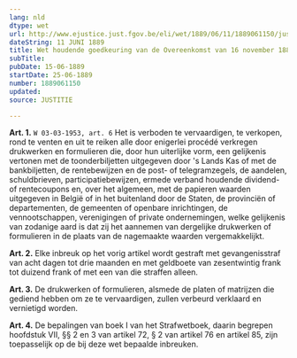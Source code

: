 ```yaml
---
lang: nld
dtype: wet
url: http://www.ejustice.just.fgov.be/eli/wet/1889/06/11/1889061150/justel
dateString: 11 JUNI 1889
title: Wet houdende goedkeuring van de Overeenkomst van 16 november 1887 tussen België, Duitsland, Denemarken, Frankrijk, Groot-Brittannië en Nederland, om te verhelpen aan de misbruiken die bij de vissers veroorzaakt worden door de handel in sterke drank op de Noordzee buiten de territoriale wateren
subTitle: 
pubDate: 15-06-1889
startDate: 25-06-1889
number: 1889061150
updated: 
source: JUSTITIE

---
```

**Art. 1.** `W 03-03-1953, art. 6` Het is verboden te vervaardigen, te verkopen, rond te venten en uit te reiken alle door enigerlei procédé verkregen drukwerken en formulieren die, door hun uiterlijke vorm, een gelijkenis vertonen met de toonderbiljetten uitgegeven door 's Lands Kas of met de bankbiljetten, de rentebewijzen en de post- of telegramzegels, de aandelen, schuldbrieven, participatiebewijzen, ermede verband houdende dividend- of rentecoupons en, over het algemeen, met de papieren waarden uitgegeven in België of in het buitenland door de Staten, de provinciën of departementen, de gemeenten of openbare inrichtingen, de vennootschappen, verenigingen of private ondernemingen, welke gelijkenis van zodanige aard is dat zij het aannemen van dergelijke drukwerken of formulieren in de plaats van de nagemaakte waarden vergemakkelijkt.


**Art. 2.** Elke inbreuk op het vorig artikel wordt gestraft met gevangenisstraf van acht dagen tot drie maanden en met geldboete van zesentwintig frank tot duizend frank of met een van die straffen alleen.


**Art. 3.** De drukwerken of formulieren, alsmede de platen of matrijzen die gediend hebben om ze te vervaardigen, zullen verbeurd verklaard en vernietigd worden.


**Art. 4.** De bepalingen van boek I van het Strafwetboek, daarin begrepen hoofdstuk VII, §§ 2 en 3 van artikel 72, § 2 van artikel 76 en artikel 85, zijn toepasselijk op de bij deze wet bepaalde inbreuken.

